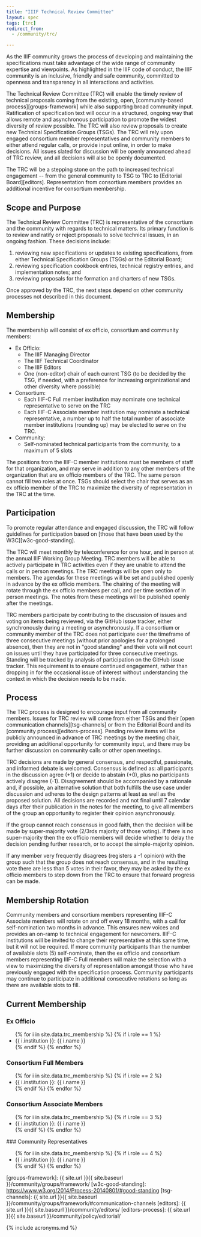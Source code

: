 ```yaml
---
title: "IIIF Technical Review Committee"
layout: spec
tags: [trc]
redirect_from:
  - /community/trc/

---
```


As the IIIF community grows the process of developing and maintaining the specifications must take advantage of the wide range of community expertise and viewpoints. As highlighted in the IIIF code of conduct, the IIIF community is an inclusive, friendly and safe community, committed to openness and transparency in all interactions and activities.

The Technical Review Committee (TRC) will enable the timely review of technical proposals coming from the existing, open, [community-based process][groups-framework] while also supporting broad community input. Ratification of specification text will occur in a structured, ongoing way that allows remote and asynchronous participation to promote the widest diversity of review possible. The TRC will also review proposals to create new Technical Specification Groups (TSGs). The TRC will rely upon engaged consortium member representatives and community members to either attend regular calls, or provide input online, in order to make decisions. All issues slated for discussion will be openly announced ahead of TRC review, and all decisions will also be openly documented.

The TRC will be a stepping stone on the path to increased technical engagement -- from the general community to TSG to TRC to [Editorial Board][editors]. Representation from consortium members provides an additional incentive for consortium membership.

## Scope and Purpose

The Technical Review Committee (TRC) is representative of the consortium and the community with regards to technical matters. Its primary function is to review and ratify or reject proposals to solve technical issues, in an ongoing fashion. These decisions include:
  1. reviewing new specifications or updates to existing specifications, from either Technical Specification Groups (TSGs) or the Editorial Board;
  2. reviewing specification cookbook entries, technical registry entries, and implementation notes; and
  3. reviewing proposals for the formation and charters of new TSGs.

Once approved by the TRC, the next steps depend on other community processes not described in this document.

## Membership

The membership will consist of ex officio, consortium and community members:

* Ex Officio:
  * The IIIF Managing Director
  * The IIIF Technical Coordinator
  * The IIIF Editors
  * One (non-editor) chair of each current TSG (to be decided by the TSG, if needed, with a preference for increasing organizational and other diversity where possible)
* Consortium:
  * Each IIIF-C Full member institution may nominate one technical representative to serve on the TRC
  * Each IIIF-C Associate member institution may nominate a technical representative, a number up to half the total number of associate member institutions (rounding up) may be elected to serve on the TRC.
* Community:
  * Self-nominated technical participants from the community, to a maximum of 5 slots

The positions from the IIIF-C member institutions must be members of staff for that organization, and may serve in addition to any other members of the organization that are ex officio members of the TRC. The same person cannot fill two roles at once. TSGs should select the chair that serves as an ex officio member of the TRC to maximize the diversity of representation in the TRC at the time.

## Participation

To promote regular attendance and engaged discussion, the TRC will follow guidelines for participation based on [those that have been used by the W3C][w3c-good-standing].

The TRC will meet monthly by teleconference for one hour, and in person at the annual IIIF Working Group Meeting. TRC members will be able to actively participate in TRC activities even if they are unable to attend the calls or in person meetings. The TRC meetings will be open only to members. The agendas for these meetings will be set and published openly in advance by the ex officio members. The chairing of the meeting will rotate through the ex officio members per call, and per time section of in person meetings. The notes from these meetings will be published openly after the meetings.

TRC members participate by contributing to the discussion of issues and voting on items being reviewed, via the GitHub issue tracker, either synchronously during a meeting or asynchronously. If a consortium or community member of the TRC does not participate over the timeframe of three consecutive meetings (without prior apologies for a prolonged absence), then they are not in "good standing" and their vote will not count on issues until they have participated for three consecutive meetings. Standing will be tracked by analysis of participation on the GitHub issue tracker. This requirement is to ensure continued engagement, rather than dropping in for the occasional issue of interest without understanding the context in which the decision needs to be made.

## Process

The TRC process is designed to encourage input from all community members. Issues for TRC review will come from either TSGs and their [open communication channels][tsg-channels] or from the Editorial Board and its [community process][editors-process]. Pending review items will be publicly announced in advance of TRC meetings by the meeting chair, providing an additional opportunity for community input, and there may be further discussion on community calls or other open meetings.

TRC decisions are made by general consensus, and respectful, passionate, and informed debate is welcomed. Consensus is defined as: all participants in the discussion agree (+1) or decide to abstain (+0), plus no participants actively disagree (-1).  Disagreement should be accompanied by a rationale and, if possible, an alternative solution that both fulfills the use case under discussion and adheres to the design patterns at least as well as the proposed solution. All decisions are recorded and not final until 7 calendar days after their publication in the notes for the meeting, to give all members of the group an opportunity to register their opinion asynchronously.

If the group cannot reach consensus in good faith, then the decision will be made by super-majority vote (2/3rds majority of those voting). If there is no super-majority then the ex officio members will decide whether to delay the decision pending further research, or to accept the simple-majority opinion.

If any member very frequently disagrees (registers a -1 opinion) with the group such that the group does not reach consensus, and in the resulting vote there are less than 5 votes in their favor, they may be asked by the ex officio members to step down from the TRC to ensure that forward progress can be made.

## Membership Rotation

Community members and consortium members representing IIIF-C Associate members will rotate on and off every 18 months, with a call for self-nomination two months in advance. This ensures new voices and provides an on-ramp to technical engagement for newcomers. IIIF-C institutions will be invited to change their representative at this same time, but it will not be required.  If more community participants than the number of available slots (5) self-nominate, then the ex officio and consortium members representing IIIF-C Full members will make the selection with a view to maximizing the diversity of representation amongst those who have previously engaged with the specification process. Community participants may continue to participate in additional consecutive rotations so long as there are available slots to fill.

## Current Membership

### Ex Officio
<ul>
{% for i in site.data.trc_membership %}
    {% if i.role == 1 %}
  <li>
        {{ i.institution }}: {{ i.name }}
  </li>
    {% endif %}
{% endfor %}
</ul>

### Consortium Full Members
<ul>
{% for i in site.data.trc_membership %}
    {% if i.role == 2 %}
  <li>
        {{ i.institution }}: {{ i.name }}
  </li>
    {% endif %}
{% endfor %}
</ul>

### Consortium Associate Members
<ul>
{% for i in site.data.trc_membership %}
    {% if i.role == 3 %}
  <li>
        {{ i.institution }}: {{ i.name }}
  </li>
    {% endif %}
{% endfor %}
</ul>
### Community Representatives
<ul>
{% for i in site.data.trc_membership %}
    {% if i.role == 4 %}
  <li>
        {{ i.institution }}: {{ i.name }}
  </li>
    {% endif %}
{% endfor %}
</ul>



[groups-framework]: {{ site.url }}{{ site.baseurl }}/community/groups/framework/
[w3c-good-standing]: https://www.w3.org/2014/Process-20140801/#good-standing
[tsg-channels]: {{ site.url }}{{ site.baseurl }}/community/groups/framework/#communication-channels
[editors]: {{ site.url }}{{ site.baseurl }}/community/editors/
[editors-process]: {{ site.url }}{{ site.baseurl }}/community/policy/editorial/

{% include acronyms.md %}
